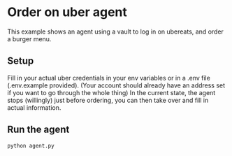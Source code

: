 # Order on uber agent

This example shows an agent using a vault to log in on ubereats, and order a burger menu.

## Setup

Fill in your actual uber credentials in your env variables or in a .env file (.env.example provided).
(Your account should already have an address set if you want to go through the whole thing)
In the current state, the agent stops (willingly) just before ordering, you can then take over and fill in actual information.

## Run the agent

```bash
python agent.py
```
